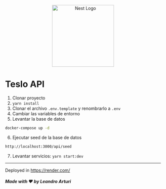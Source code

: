 <p align="center">
  <a href="http://nestjs.com/" target="blank"><img src="https://nestjs.com/img/logo-small.svg" width="200" alt="Nest Logo" /></a>
</p>

# Teslo API

1. Clonar proyecto
2. ```yarn install```
3. Clonar el archivo ```.env.template``` y renombrarlo a ```.env```
4. Cambiar las variables de entorno
5. Levantar la base de datos

```bash
docker-compose up -d
```

6. Ejecutar seed de la base de datos

```bash
http://localhost:3000/api/seed
```

7. Levantar servicios: ```yarn start:dev```

---

Deployed in https://render.com/

##### Made with ❤️ by Leandro Arturi
